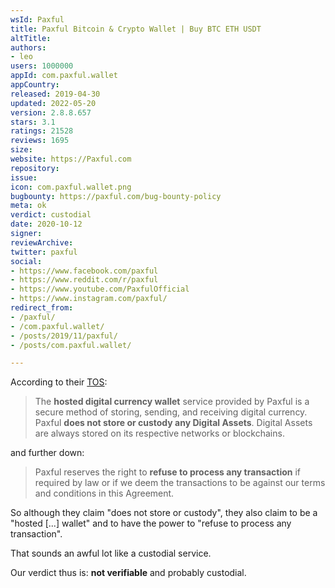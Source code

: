 ```yaml
---
wsId: Paxful
title: Paxful Bitcoin & Crypto Wallet | Buy BTC ETH USDT
altTitle: 
authors:
- leo
users: 1000000
appId: com.paxful.wallet
appCountry: 
released: 2019-04-30
updated: 2022-05-20
version: 2.8.8.657
stars: 3.1
ratings: 21528
reviews: 1695
size: 
website: https://Paxful.com
repository: 
issue: 
icon: com.paxful.wallet.png
bugbounty: https://paxful.com/bug-bounty-policy
meta: ok
verdict: custodial
date: 2020-10-12
signer: 
reviewArchive: 
twitter: paxful
social:
- https://www.facebook.com/paxful
- https://www.reddit.com/r/paxful
- https://www.youtube.com/PaxfulOfficial
- https://www.instagram.com/paxful/
redirect_from:
- /paxful/
- /com.paxful.wallet/
- /posts/2019/11/paxful/
- /posts/com.paxful.wallet/

---
```


According to their [TOS](https://paxful.com/terms-of-service):

> The **hosted digital currency wallet** service provided by Paxful is a secure
  method of storing, sending, and receiving digital currency. Paxful
  **does not store or custody any Digital Assets**. Digital Assets are always
  stored on its respective networks or blockchains.

and further down:

> Paxful reserves the right to **refuse to process any transaction** if required
  by law or if we deem the transactions to be against our terms and conditions
  in this Agreement.

So although they claim "does not store or custody", they also claim to be a
"hosted [...] wallet" and to have the power to "refuse to process any
transaction".

That sounds an awful lot like a custodial service.

Our verdict thus is: **not verifiable** and probably custodial.
